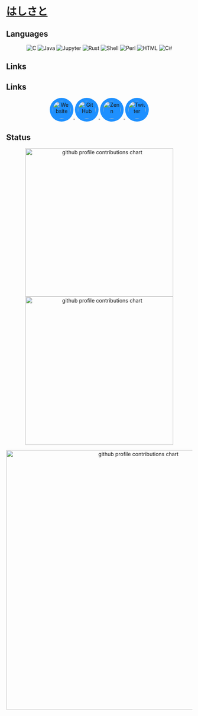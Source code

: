 # [はしさと](https://github.com/hashisato)

## Languages
<p align="center">
  <!-- Languages -->
  <img src="https://img.shields.io/badge/-C-00599d?style=for-the-badge&logo=c&logoColor=white" alt="C" />
  <img src="https://img.shields.io/badge/-Java-b07219?style=for-the-badge&logo=java&logoColor=white" alt="Java" />
  <img src="https://img.shields.io/badge/-Jupyter-F37626?style=for-the-badge&logo=jupyter&logoColor=white" alt="Jupyter" />
  <img src="https://img.shields.io/badge/-Rust-DEA584?style=for-the-badge&logo=rust&logoColor=black" alt="Rust" />
  <img src="https://img.shields.io/badge/-Shell-89e051?style=for-the-badge&logo=gnu-bash&logoColor=white" alt="Shell" />
  <img src="https://img.shields.io/badge/-Perl-0298c3?style=for-the-badge&logo=perl&logoColor=white" alt="Perl" />
  <img src="https://img.shields.io/badge/-HTML-e34f26?style=for-the-badge&logo=html5&logoColor=white" alt="HTML" />
  <img src="https://img.shields.io/badge/-C%23-178600?style=for-the-badge&logo=c-sharp&logoColor=white" alt="C#" />
</p>

## Links
## Links
<p align="center">
  <!-- 丸アイコン（すべて青背景） -->
  <a href="https://hashisato.github.io" target="_blank" rel="noopener">
    <img src="https://cdn.jsdelivr.net/npm/simple-icons@v8/icons/googlechrome.svg"
         alt="Website"
         width="48" height="48"
         style="border-radius:50%;background:#1E90FF;padding:8px;box-sizing:content-box;display:inline-block" />
  </a>
  <a href="https://github.com/hashisato" target="_blank" rel="noopener">
    <img src="https://cdn.jsdelivr.net/npm/simple-icons@v8/icons/github.svg"
         alt="GitHub"
         width="48" height="48"
         style="border-radius:50%;background:#1E90FF;padding:8px;box-sizing:content-box;display:inline-block" />
  </a>
  <a href="https://zenn.dev/hashisato" target="_blank" rel="noopener">
    <img src="https://cdn.jsdelivr.net/npm/simple-icons@v8/icons/zenn.svg"
         alt="Zenn"
         width="48" height="48"
         style="border-radius:50%;background:#1E90FF;padding:8px;box-sizing:content-box;display:inline-block" />
  </a>
  <a href="https://twitter.com/hashisato_" target="_blank" rel="noopener">
    <img src="https://cdn.jsdelivr.net/npm/simple-icons@v8/icons/twitter.svg"
         alt="Twitter"
         width="48" height="48"
         style="border-radius:50%;background:#1E90FF;padding:8px;box-sizing:content-box;display:inline-block" />
  </a>
</p>

## Status
<p align="center">
  <picture>
        <source media="(prefers-color-scheme: dark)"  srcset="output/metrics.base.svg" width="400" />
	<source media="(prefers-color-scheme: light)" srcset="output/metrics.base.svg" width="400" />
	<img alt="github profile contributions chart"    src="https://raw.githubusercontent.com/hashisato/hashisato/output-3d-contrib/day.svg" />
  </picture>
  <picture>
   	<source media="(prefers-color-scheme: dark)"  srcset="output/details.svg" width="400" />
	<source media="(prefers-color-scheme: light)" srcset="output/details.svg" width="400" />
	<img alt="github profile contributions chart"    src="https://raw.githubusercontent.com/hashisato/hashisato/output-3d-contrib/day.svg" />
  </picture>
</p>

<p align="center" >
	<picture>
	  <source media="(prefers-color-scheme: dark)"  srcset="profile-3d-contrib/profile-night-view.svg" width="700" />
	  <source media="(prefers-color-scheme: light)" srcset="profile-3d-contrib/profile-green-animate.svg" width="700" />
	  <img alt="github profile contributions chart"    src="https://raw.githubusercontent.com/hashisato/hashisato/output-3d-contrib/day.svg" />
	</picture>
</p>
